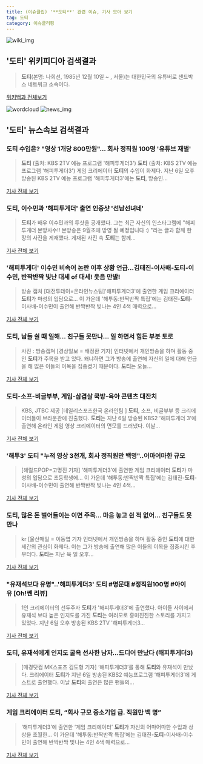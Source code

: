 ```yaml
---
title: (이슈클립) '**도티**' 관련 이슈, 기사 모아 보기
tag: 도티
category: 이슈클리핑
---
```

![wiki_img](https://user-images.githubusercontent.com/42597476/44503234-41136a80-a6d0-11e8-9071-6fc6418eafe4.png)
## **'**도티**'** 위키피디아 검색결과
>**도티**(본명: 나희선, 1985년 12월 10일 ~ , 서울)는 대한민국의 유튜버로 샌드박스 네트워크 소속이다.

<a href="https://ko.wikipedia.org/wiki/도티" target="_blank">위키백과 전체보기</a>

![wordcloud](https://s3.ap-northeast-2.amazonaws.com/lyrics101-wordcloud/2018-09-08-1536378956.png)
![news_img](https://user-images.githubusercontent.com/42597476/44507050-1206f400-a6e4-11e8-8d98-7ffbfebb353f.png)
## **'**도티**'** 뉴스속보 검색결과
### **도티** 수입은? "영상 1개당 800만원"… 회사 정직원 100명 '유튜브 재벌'

>**도티** (출처: KBS 2TV 예능 프로그램 '해피투게더3') **도티** (출처: KBS 2TV 예능 프로그램 '해피투게더3') 게임 크리에이터 **도티**의 수입이 화제다. 지난 6일 오후 방송된 KBS 2TV 예능 프로그램 '해피투게더3'에는 **도티**, 방송인...

<a href="http://www.newscj.com/news/articleView.html?idxno=553280" target="_blank">기사 전체 보기</a>

### **도티**, 이수민과 '해피투게더' 출연 인증샷 '선남선녀네'

>**도티**가 배우 이수민과의 투샷을 공개했다. 그는 최근 자신의 인스타그램에 "해피투게더 본방사수!! 본방송은 9월초에 방영 될 예정입니다 :) "라는 글과 함께 한 장의 사진을 게재했다. 게재된 사진 속 **도티**는 함께...

<a href="http://daily.hankooki.com/lpage/entv/201809/dh20180908122845139020.htm" target="_blank">기사 전체 보기</a>

### '해피투게더' 이수민 비속어 논란 이후 상황 언급…김태진-이사배-**도티**-이수민, 반짝반짝 빛난 대세 of 대세! 웃음 만발!

>방송 캡처 [대전투데이=온라인뉴스팀]'해피투게더3'에 출연한 게임 크리에이터 **도티**가 마성의 입담으로... 이 가운데 '해투동:반짝반짝 특집'에는 김태진-**도티**-이사배-이수민이 출연해 반짝반짝 빛나는 4인 4색 매력으로...

<a href="http://www.daejeontoday.com/news/articleView.html?idxno=512343" target="_blank">기사 전체 보기</a>

### **도티**, 남들 쉴 때 일해... 친구들 못만나... 일 하면서 힘든 부분 토로

>사진 : 방송캡쳐 [경상일보 = 배정환 기자] 인터넷에서 개인방송을 하며 활동 중인 **도티**가 주목을 받고 있다. 왜냐하면 그가 방송에 출연해 자신의 일에 대해 언급을 해 많은 이들의 이목을 집중켰기 때문이다. **도티**는 오늘...

<a href="http://www.ksilbo.co.kr/news/articleView.html?idxno=658656" target="_blank">기사 전체 보기</a>

### **도티**-소프-비글부부, 게임-삼겹살 쿡방-육아 콘텐츠 대잔치

>KBS, JTBC 제공 [데일리스포츠한국 온라인팀 ] **도티**, 소프, 비글부부 등 크리에이터들이 브라운관에 진출했다. **도티**는 지난 6일 방송된 KBS2 '해피투게더 3'에 출연해 온라인 게임 영상 크리에이터의 면모를 드러냈다. 이날...

<a href="http://www.dailysportshankook.co.kr/news/articleView.html?idxno=195143" target="_blank">기사 전체 보기</a>

### '해투3' **도티** "누적 영상 3천개, 회사 정직원만 백명"..어마어마한 규모

>[헤럴드POP=고명진 기자] ‘해피투게더3’에 출연한 게임 크리에이터 **도티**가 마성의 입담으로 초등학생에... 이 가운데 ‘해투동:반짝반짝 특집’에는 김태진-**도티**-이사배-이수민이 출연해 반짝반짝 빛나는 4인 4색...

<a href="http://biz.heraldcorp.com/view.php?ud=201809070729089557029_1" target="_blank">기사 전체 보기</a>

### **도티**, 많은 돈 벌어들이는 이면 주목... 마음 놓고 쉰 적 없어... 친구들도 못 만나

>kr [울산매일 = 이동엽 기자 인터넷에서 개인방송을 하며 활동 중인 **도티**에 대한 세간의 관심이 화제다. 이는 그가 방송에 출연해 많은 이들의 이목을 집중시킨 후 부터다. **도티**는 지난 육 일 오후...

<a href="http://www.iusm.co.kr/news/articleView.html?idxno=815795" target="_blank">기사 전체 보기</a>

### "유재석보다 유명"..'해피투게더3' **도티** #명문대 #정직원100명 #아이유 [Oh!쎈 리뷰]

> 1인 크리에이터의 선두주자 **도티**가 '해피투게더3'에 출연했다. 아이들 사이에서 유재석 보다 높은 인지도를 가진 **도티**는 여러모로 흥미진진한 스토리를 가지고 있었다.   지난 6일 오후 방송된 KBS 2TV '해피투게더3...

<a href="http://www.osen.co.kr/article/G1110984089" target="_blank">기사 전체 보기</a>

### **도티**, 유재석에게 인지도 굴욕 선사한 남자…드디어 만났다 (해피투게더3)

>[매경닷컴 MK스포츠 김도형 기자] ‘해피투게더3’를 통해 **도티**와 유재석이 만났다. 크리에이터 **도티**가 지난 6일 방송된 KBS2 예능프로그램 ‘해피투게더3’에 게스트로 출연했다. 이날 **도티**의 출연은 많은 팬들의...

<a href="http://sports.mk.co.kr/view.php?year=2018&no=563888" target="_blank">기사 전체 보기</a>

### 게임 크리에이터 **도티**, “회사 규모 중소기업 급. 직원만 백 명”

>‘해피투게더3’에 출연한 ‘게임 크리에이터’ **도티**가 자신의 어마어마한 수입과 상상을 초월한... 이 가운데 ‘해투동:반짝반짝 특집’에는 김태진-**도티**-이사배-이수민이 출연해 반짝반짝 빛나는 4인 4색 매력으로...

<a href="http://www.kookje.co.kr/news2011/asp/newsbody.asp?code=0500&key=20180907.99099002596" target="_blank">기사 전체 보기</a>


